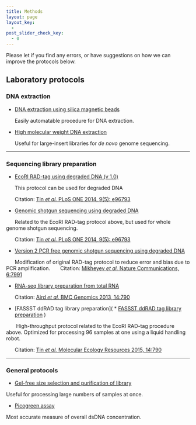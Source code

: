 ```yaml
---
title: Methods
layout: page
layout_key:
  -
post_slider_check_key:
  - 0
---
```


Please let if you find any errors, or have suggestions on how we can improve the protocols below.

## Laboratory protocols

### DNA extraction

  * [DNA extraction using silica magnetic beads][1]

&nbsp;&nbsp;&nbsp;&nbsp;&nbsp;&nbsp;Easily automatable procedure for DNA extraction.

  * [High molecular weight DNA extraction][2]

&nbsp;&nbsp;&nbsp;&nbsp;&nbsp;&nbsp;Useful for large-insert libraries for *de novo* genome sequencing.

* * *

### Sequencing library preparation

  * [EcoRI RAD-tag using degraded DNA (v 1.0)][3]

&nbsp;&nbsp;&nbsp;&nbsp;&nbsp;&nbsp;This protocol can be used for degraded DNA

&nbsp;&nbsp;&nbsp;&nbsp;&nbsp;&nbsp;Citation: [Tin *et al.* PLoS ONE 2014, 9(5): e96793][4]

  * [Genomic shotgun sequencing using degraded DNA][5]

&nbsp;&nbsp;&nbsp;&nbsp;&nbsp;&nbsp;Related to the EcoRI RAD-tag protocol above, but used for whole genome shotgun sequencing.

&nbsp;&nbsp;&nbsp;&nbsp;&nbsp;&nbsp;Citation: [Tin *et al.* PLoS ONE 2014, 9(5): e96793][4]

* [Version 2 PCR free genomic shotgun sequencing using degraded DNA][9]

&nbsp;&nbsp;&nbsp;&nbsp;&nbsp;&nbsp;Modification of original RAD-tag protocol to reduce error and bias due to PCR amplification.
&nbsp;&nbsp;&nbsp;&nbsp;&nbsp;&nbsp;Citation: [Mikheyev *et al.* Nature Communications, 6:7991](http://www.nature.com/ncomms/2015/150806/ncomms8991/full/ncomms8991.html)

  * [RNA-seq library preparation from total RNA][6]

&nbsp;&nbsp;&nbsp;&nbsp;&nbsp;&nbsp;Citation: [Aird *et al.* BMC Genomics 2013, 14:790][7]

   * [FASSST ddRAD tag library preparation](  * [FASSST ddRAD tag library preparation](https://docs.google.com/document/d/1uw31pcep8gjC7HnbzRAN2llhYRUVPoToD1EqSH779OA/edit?usp=sharing)
)

&nbsp;&nbsp;&nbsp;&nbsp;&nbsp;&nbsp; High-throughput protocol related to the EcoRI RAD-tag procedure above. Optimized for processing 96 samples at one using a liquid handling robot.

&nbsp;&nbsp;&nbsp;&nbsp;&nbsp;&nbsp;Citation: [Tin *et al.* Molecular Ecology Resources 2015, 14:790](http://ecoevo.unit.oist.jp/lab/pubs/Tin,2015,Degenerate%20adaptor%20sequences%20for%20detecting%20PCR%20duplicates%20in%20reduced%20representation%20sequencing%20data%20improve%20genotype%20calling%20accuracy.pdf)


  
* * *

### General protocols

  * [Gel-free size selection and purification of library][10]

Useful for processing large numbers of samples at once.

  * [Picogreen assay][11]

Most accurate measure of overall dsDNA concentration.

 [1]: https://docs.google.com/document/d/1SizyI5bcrbxeGxmE-UbK-GtdmqaVvtGrbmjjYbormKw
 [2]: https://docs.google.com/document/d/1qG-Dv24MyYxz9HQF3ZpWrD43MCI_xPsYsfB-WBlu7Oc
 [3]: https://docs.google.com/document/d/1GW4TzTCJAm8bjqOSC9-fmNRVPbS-3Ij5-2tSLYZygJM
 [4]: http://www.plosone.org/article/info%3Adoi%2F10.1371%2Fjournal.pone.0096793
 [5]: https://docs.google.com/document/d/1EbyVf2A5pdBlkxBu57tkFkaBiG0lDifdd7FQGcidM4I
 [6]: https://docs.google.com/document/d/1_1amZDvLEIP_sjJzUSELjig3VKI2aALOzr2o5pezAPE/edit
 [7]: http://www.biomedcentral.com/1471-2164/14/790
 [9]: https://docs.google.com/document/d/1I-9MMC2_P9_QcFFHj0vTpoLw06ZeWSXMZiw0YDE9ne0/edit?usp=sharing
 [10]: https://docs.google.com/document/d/163otzQfwyUGtJCNa9Yd7awlsFGE74yWv59LUUNJhqbI/edit?usp=sharing
 [11]: https://docs.google.com/document/d/1ArdwOExyYEy0NtB_u3uIg68VHCBAkU9VbhW7uNENE28/edit?usp=sharing
